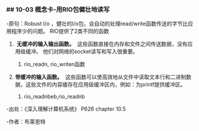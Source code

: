 ### \## 10-03 概念卡-用RIO包健壮地读写

\-原句：Robust I/o ，健壮的I/o包，会自动的处理read/write函数传送的字节比应用程序少的问题。 RIO提供了2类不同的函数

1.  **无缓冲的输入输出函数。**  这些函数直接在内存和文件之间传送数据，没有应用级缓冲。 他们对网络的socket读写和写入很重要。  
    
    1. rio_readn, rio_writen函数
2. **带缓冲的输入函数。**  这些函数可以使高效地从文件中读取文本行和二进制数据，这些文件的内容缓存在应用级缓冲区内，例如：为printf提供缓冲区。
    
    1. rio_readnbeb,rio_readnb

\-出处：《深入理解计算机系统》 P626 chapter 10.5

\-作者：布莱恩特